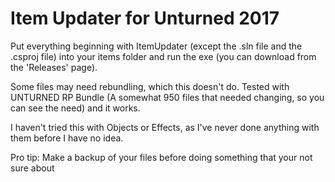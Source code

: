 # Item Updater for Unturned 2017

Put everything beginning with ItemUpdater (except the .sln file and the .csproj file) into your items folder and run the exe (you can download from the 'Releases' page). 

Some files may need rebundling, which this doesn't do. Tested with UNTURNED RP Bundle (A somewhat 950 files that needed changing, so you can see the need) and it works.

I haven't tried this with Objects or Effects, as I've never done anything with them before I have no idea. 

Pro tip: Make a backup of your files before doing something that your not sure about
